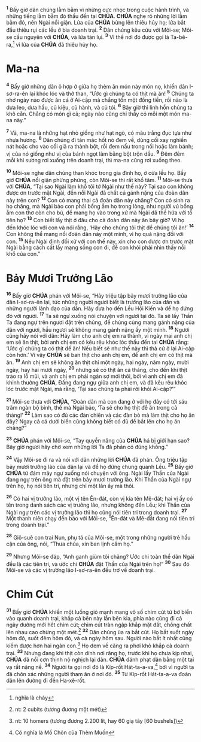 <sup><b>1</b></sup> Bấy giờ dân chúng lằm bằm vì những cực nhọc trong cuộc hành trình, và những tiếng lằm bằm đó thấu đến tai **CHÚA**. **CHÚA** nghe rõ những lời lằm bằm đó, nên Ngài nổi giận. Lửa của **CHÚA** bừng lên thiêu hủy họ; lửa bắt đầu thiêu rụi các lều ở bìa doanh trại. <sup><b>2</b></sup> Dân chúng kêu cứu với Môi-se; Môi-se cầu nguyện với **CHÚA**, và lửa tàn lụi. <sup><b>3</b></sup> Vì thế nơi đó được gọi là Ta-bê-ra,[^1] vì lửa của **CHÚA** đã thiêu hủy họ.


# Ma-na
<sup><b>4</b></sup> Bấy giờ những dân ô hợp ở giữa họ thèm ăn món này món nọ, khiến dân I-sơ-ra-ên lại khóc lóc và thở than, “Ước gì chúng ta có thịt mà ăn! <sup><b>5</b></sup> Chúng ta nhớ ngày nào được ăn cá ở Ai-cập mà chẳng tốn một đồng tiền, rồi nào là dưa leo, dưa hấu, củ kiệu, củ hành, và củ tỏi. <sup><b>6</b></sup> Bây giờ thì linh hồn chúng ta khô cằn. Chẳng có món gì cả; ngày nào cũng chỉ thấy có mỗi một món ma-na này.”

<sup><b>7</b></sup> Vả, ma-na là những hạt nhỏ giống như hạt ngò, có màu trắng đục tựa như nhựa hương. <sup><b>8</b></sup> Dân chúng đi tản mác hốt nó đem về, dùng cối xay nghiền nát hoặc cho vào cối giã ra thành bột, rồi đem nấu trong nồi hoặc làm bánh; vị của nó giống như vị của bánh ngọt làm bằng bột trộn dầu. <sup><b>9</b></sup> Đêm đêm mỗi khi sương rơi xuống trên doanh trại, thì ma-na cũng rơi xuống theo.

<sup><b>10</b></sup> Môi-se nghe dân chúng than khóc trong gia đình họ, ở cửa lều họ. Bấy giờ **CHÚA** nổi giận phừng phừng, còn Môi-se thì rất khổ tâm. <sup><b>11</b></sup> Môi-se thưa với **CHÚA**, “Tại sao Ngài làm khổ tôi tớ Ngài như thế này? Tại sao con không được ơn trước mặt Ngài, đến nỗi Ngài đã chất cả gánh nặng của đoàn dân này trên con? <sup><b>12</b></sup> Con có mang thai cả đoàn dân này chăng? Con có sinh ra họ chăng, mà Ngài bảo con phải bồng ẵm họ trong lòng, như người vú bồng ẵm con thơ còn cho bú, để mang họ vào trong xứ mà Ngài đã thề hứa với tổ tiên họ? <sup><b>13</b></sup> Con biết lấy thịt ở đâu cho cả đoàn dân này ăn bây giờ? Vì họ đến khóc lóc với con và nói rằng, ‘Hãy cho chúng tôi thịt để chúng tôi ăn!’ <sup><b>14</b></sup> Con không thể mang nổi đoàn dân này một mình, vì họ quá nặng đối với con. <sup><b>15</b></sup> Nếu Ngài định đối xử với con thế này, xin cho con được ơn trước mặt Ngài bằng cách cất lấy mạng sống con đi, để con khỏi phải nhìn thấy nỗi khổ của con.”


# Bảy Mươi Trưởng Lão
<sup><b>16</b></sup> Bấy giờ **CHÚA** phán với Môi-se, “Hãy triệu tập bảy mươi trưởng lão của dân I-sơ-ra-ên lại, tức những người ngươi biết là trưởng lão của dân và những người lãnh đạo của dân. Hãy đưa họ đến Lều Hội Kiến và để họ đứng đó với ngươi. <sup><b>17</b></sup> Ta sẽ ngự xuống nói chuyện với ngươi tại đó. Ta sẽ lấy Thần Ta đang ngự trên ngươi đặt trên chúng, để chúng cùng mang gánh nặng của dân với ngươi, hầu ngươi sẽ không mang gánh nặng ấy một mình. <sup><b>18</b></sup> Ngươi cũng hãy nói với dân: Hãy làm cho anh chị em ra thánh, vì ngày mai anh chị em sẽ ăn thịt, bởi anh chị em có kêu rêu khóc lóc thấu đến tai **CHÚA** rằng: ‘Ước gì chúng ta có thịt để ăn! Nếu biết sẽ như thế này thì thà cứ ở lại Ai-cập còn hơn.’ Vì vậy **CHÚA** sẽ ban thịt cho anh chị em, để anh chị em có thịt mà ăn. <sup><b>19</b></sup> Anh chị em sẽ không ăn thịt chỉ một ngày, hai ngày, năm ngày, mười ngày, hay hai mươi ngày, <sup><b>20</b></sup> nhưng sẽ có thịt ăn cả tháng, cho đến khi thịt trào ra lỗ mũi, và anh chị em phải ngán sợ mới thôi, bởi vì anh chị em đã khinh thường **CHÚA**, Đấng đang ngự giữa anh chị em, và đã kêu rêu khóc lóc trước mặt Ngài, mà rằng, ‘Tại sao chúng ta phải rời khỏi Ai-cập?’”

<sup><b>21</b></sup> Môi-se thưa với **CHÚA**, “Đoàn dân mà con đang ở với họ đây có tới sáu trăm ngàn bộ binh, thế mà Ngài bảo, ‘Ta sẽ cho họ thịt để ăn trong cả tháng!’ <sup><b>22</b></sup> Làm sao có đủ các đàn chiên và các đàn bò mà làm thịt cho họ ăn đây? Ngay cả cá dưới biển cũng không biết có đủ để bắt lên cho họ ăn chăng?”

<sup><b>23</b></sup> **CHÚA** phán với Môi-se, “Tay quyền năng của **CHÚA** há bị giới hạn sao? Bây giờ ngươi hãy chờ xem những lời Ta đã phán có đúng không.”

<sup><b>24</b></sup> Vậy Môi-se đi ra và nói với dân những lời **CHÚA** đã phán. Ông triệu tập bảy mươi trưởng lão của dân lại và để họ đứng chung quanh Lều. <sup><b>25</b></sup> Bấy giờ **CHÚA** từ đám mây ngự xuống nói chuyện với ông. Ngài lấy Thần của Ngài đang ngự trên ông mà đặt trên bảy mươi trưởng lão. Khi Thần của Ngài ngự trên họ, họ nói tiên tri, nhưng chỉ một lần ấy mà thôi.

<sup><b>26</b></sup> Có hai vị trưởng lão, một vị tên Ên-đát, còn vị kia tên Mê-đát; hai vị ấy có tên trong danh sách các vị trưởng lão, nhưng không đến Lều; khi Thần của Ngài ngự trên các vị trưởng lão thì họ cũng nói tiên tri trong doanh trại. <sup><b>27</b></sup> Một thanh niên chạy đến báo với Môi-se, “Ên-đát và Mê-đát đang nói tiên tri trong doanh trại.”

<sup><b>28</b></sup> Giô-suê con trai Nun, phụ tá của Môi-se, một trong những người trẻ hầu cận của ông, nói, “Thưa chúa, xin ban lịnh cấm họ.”

<sup><b>29</b></sup> Nhưng Môi-se đáp, “Anh ganh giùm tôi chăng? Ước chi toàn thể dân Ngài đều là các tiên tri, và ước chi **CHÚA** đặt Thần của Ngài trên họ!” <sup><b>30</b></sup> Sau đó Môi-se và các vị trưởng lão I-sơ-ra-ên đều trở về doanh trại.


# Chim Cút
<sup><b>31</b></sup> Bấy giờ **CHÚA** khiến một luồng gió mạnh mang vô số chim cút từ bờ biển vào quanh doanh trại, khắp cả bên này lẫn bên kia, phía nào cũng đi cả ngày đường mới hết chim cút; chim cút tràn ngập khắp mặt đất, chồng chất lên nhau cao chừng một mét.[^2] <sup><b>32</b></sup> Dân chúng ùa ra bắt cút. Họ bắt suốt ngày hôm đó, suốt đêm hôm đó, và cả ngày hôm sau. Người nào bắt ít nhất cũng kiếm được hơn hai ngàn con.[^3] Họ đem về căng ra phơi khô khắp cả doanh trại. <sup><b>33</b></sup> Nhưng đang khi thịt còn dính nơi răng họ, trước khi họ chưa kịp nhai, **CHÚA** đã nổi cơn thịnh nộ nghịch lại dân. **CHÚA** đánh phạt dân bằng một tại vạ rất nặng nề. <sup><b>34</b></sup> Người ta gọi nơi đó là Kíp-rốt Hát-ta-a-va,[^4] bởi vì người ta đã chôn xác những người tham ăn ở nơi đó. <sup><b>35</b></sup> Từ Kíp-rốt Hát-ta-a-va đoàn dân lên đường đi đến Ha-xê-rốt.

[^1]: nghĩa là cháy
[^2]: nt: 2 cubits (tương đương một mét)
[^3]: nt: 10 homers (tương đương 2.200 lít, hay 60 giạ tây \[60 bushels])
[^4]: Có nghĩa là Mồ Chôn của Thèm Muốn